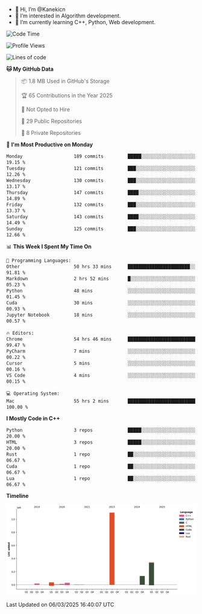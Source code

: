 - 👋 Hi, I’m @Kanekicn
- 👀 I’m interested in Algorithm development.
- 🌱 I’m currently learning C++, Python, Web development.

<!---
cotecsz/cotecsz is a ✨ special ✨ repository because its `README.md` (this file) appears on your GitHub profile.
You can click the Preview link to take a look at your changes.
--->

<!--START_SECTION:waka-->
![Code Time](http://img.shields.io/badge/Code%20Time-2%2C865%20hrs%2040%20mins-blue)

![Profile Views](http://img.shields.io/badge/Profile%20Views-0-blue)

![Lines of code](https://img.shields.io/badge/From%20Hello%20World%20I%27ve%20Written-1.7%20million%20lines%20of%20code-blue)

**🐱 My GitHub Data** 

> 📦 1.8 MB Used in GitHub's Storage 
 > 
> 🏆 65 Contributions in the Year 2025
 > 
> 🚫 Not Opted to Hire
 > 
> 📜 29 Public Repositories 
 > 
> 🔑 8 Private Repositories 
 > 
📅 **I'm Most Productive on Monday** 

```text
Monday                   189 commits         █████░░░░░░░░░░░░░░░░░░░░   19.15 % 
Tuesday                  121 commits         ███░░░░░░░░░░░░░░░░░░░░░░   12.26 % 
Wednesday                130 commits         ███░░░░░░░░░░░░░░░░░░░░░░   13.17 % 
Thursday                 147 commits         ████░░░░░░░░░░░░░░░░░░░░░   14.89 % 
Friday                   132 commits         ███░░░░░░░░░░░░░░░░░░░░░░   13.37 % 
Saturday                 143 commits         ████░░░░░░░░░░░░░░░░░░░░░   14.49 % 
Sunday                   125 commits         ███░░░░░░░░░░░░░░░░░░░░░░   12.66 % 
```


📊 **This Week I Spent My Time On** 

```text
💬 Programming Languages: 
Other                    50 hrs 33 mins      ███████████████████████░░   91.81 % 
Markdown                 2 hrs 52 mins       █░░░░░░░░░░░░░░░░░░░░░░░░   05.23 % 
Python                   48 mins             ░░░░░░░░░░░░░░░░░░░░░░░░░   01.45 % 
Cuda                     30 mins             ░░░░░░░░░░░░░░░░░░░░░░░░░   00.93 % 
Jupyter Notebook         18 mins             ░░░░░░░░░░░░░░░░░░░░░░░░░   00.57 % 

🔥 Editors: 
Chrome                   54 hrs 46 mins      █████████████████████████   99.47 % 
PyCharm                  7 mins              ░░░░░░░░░░░░░░░░░░░░░░░░░   00.22 % 
Cursor                   5 mins              ░░░░░░░░░░░░░░░░░░░░░░░░░   00.16 % 
VS Code                  4 mins              ░░░░░░░░░░░░░░░░░░░░░░░░░   00.15 % 

💻 Operating System: 
Mac                      55 hrs 2 mins       █████████████████████████   100.00 % 
```

**I Mostly Code in C++** 

```text
Python                   3 repos             █████░░░░░░░░░░░░░░░░░░░░   20.00 % 
HTML                     3 repos             █████░░░░░░░░░░░░░░░░░░░░   20.00 % 
Rust                     1 repo              ██░░░░░░░░░░░░░░░░░░░░░░░   06.67 % 
Cuda                     1 repo              ██░░░░░░░░░░░░░░░░░░░░░░░   06.67 % 
Lua                      1 repo              ██░░░░░░░░░░░░░░░░░░░░░░░   06.67 % 
```



**Timeline**

![Lines of Code chart](https://raw.githubusercontent.com/Kanekicn/Kanekicn/master/assets/bar_graph.png)


 Last Updated on 06/03/2025 16:40:07 UTC
<!--END_SECTION:waka-->
